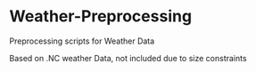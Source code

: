 # Weather-Preprocessing
Preprocessing scripts for Weather Data

Based on .NC weather Data, not included due to size constraints
